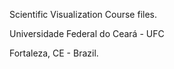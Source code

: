 Scientific Visualization Course files.

Universidade Federal do Ceará - UFC

Fortaleza, CE - Brazil.
